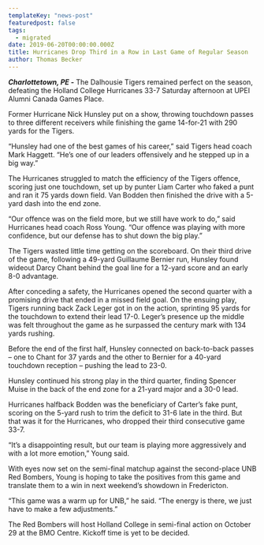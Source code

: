 ```yaml
---
templateKey: "news-post"
featuredpost: false
tags:
  - migrated
date: 2019-06-20T00:00:00.000Z
title: Hurricanes Drop Third in a Row in Last Game of Regular Season
author: Thomas Becker
---
```


***Charlottetown, PE -*** The Dalhousie Tigers remained perfect on the season, defeating the Holland College Hurricanes 33-7 Saturday afternoon at UPEI Alumni Canada Games Place.

Former Hurricane Nick Hunsley put on a show, throwing touchdown passes to three different receivers while finishing the game 14-for-21 with 290 yards for the Tigers.

“Hunsley had one of the best games of his career,” said Tigers head coach Mark Haggett. “He’s one of our leaders offensively and he stepped up in a big way.”

The Hurricanes struggled to match the efficiency of the Tigers offence, scoring just one touchdown, set up by punter Liam Carter who faked a punt and ran it 75 yards down field. Van Bodden then finished the drive with a 5-yard dash into the end zone.

“Our offence was on the field more, but we still have work to do,” said Hurricanes head coach Ross Young. “Our offence was playing with more confidence, but our defense has to shut down the big play.”

The Tigers wasted little time getting on the scoreboard. On their third drive of the game, following a 49-yard Guillaume Bernier run, Hunsley found wideout Darcy Chant behind the goal line for a 12-yard score and an early 8-0 advantage.

After conceding a safety, the Hurricanes opened the second quarter with a promising drive that ended in a missed field goal. On the ensuing play, Tigers running back Zack Leger got in on the action, sprinting 95 yards for the touchdown to extend their lead 17-0. Leger’s presence up the middle was felt throughout the game as he surpassed the century mark with 134 yards rushing.

Before the end of the first half, Hunsley connected on back-to-back passes – one to Chant for 37 yards and the other to Bernier for a 40-yard touchdown reception – pushing the lead to 23-0.

Hunsley continued his strong play in the third quarter, finding Spencer Muise in the back of the end zone for a 21-yard major and a 30-0 lead.

Hurricanes halfback Bodden was the beneficiary of Carter’s fake punt, scoring on the 5-yard rush to trim the deficit to 31-6 late in the third. But that was it for the Hurricanes, who dropped their third consecutive game 33-7.

“It’s a disappointing result, but our team is playing more aggressively and with a lot more emotion,” Young said.

With eyes now set on the semi-final matchup against the second-place UNB Red Bombers, Young is hoping to take the positives from this game and translate them to a win in next weekend’s showdown in Fredericton.

“This game was a warm up for UNB,” he said. “The energy is there, we just have to make a few adjustments.”

The Red Bombers will host Holland College in semi-final action on October 29 at the BMO Centre. Kickoff time is yet to be decided.
